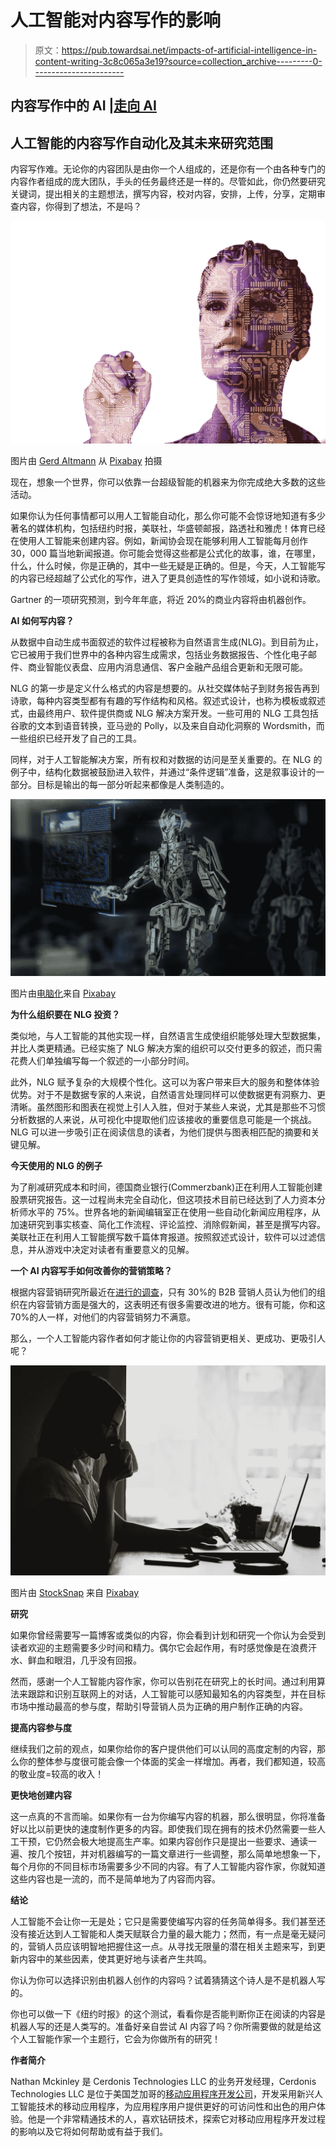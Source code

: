 # 人工智能对内容写作的影响

> 原文：<https://pub.towardsai.net/impacts-of-artificial-intelligence-in-content-writing-3c8c065a3e19?source=collection_archive---------0----------------------->

## 内容写作中的 AI |[走向 AI](https://towardsai.net/)

## 人工智能的内容写作自动化及其未来研究范围

内容写作难。无论你的内容团队是由你一个人组成的，还是你有一个由各种专门的内容作者组成的庞大团队，手头的任务最终还是一样的。尽管如此，你仍然要研究关键词，提出相关的主题想法，撰写内容，校对内容，安排，上传，分享，定期审查内容，你得到了想法，不是吗？

![](img/fcd34624f53f014f8482df28c23e4be0.png)

图片由 [Gerd Altmann](https://pixabay.com/users/geralt-9301/?utm_source=link-attribution&utm_medium=referral&utm_campaign=image&utm_content=507811) 从 [Pixabay](https://pixabay.com/?utm_source=link-attribution&utm_medium=referral&utm_campaign=image&utm_content=507811) 拍摄

现在，想象一个世界，你可以依靠一台超级智能的机器来为你完成绝大多数的这些活动。

如果你认为任何事情都可以用人工智能自动化，那么你可能不会惊讶地知道有多少著名的媒体机构，包括纽约时报，美联社，华盛顿邮报，路透社和雅虎！体育已经在使用人工智能来创建内容。例如，新闻协会现在能够利用人工智能每月创作 30，000 篇当地新闻报道。你可能会觉得这些都是公式化的故事，谁，在哪里，什么，什么时候，你是正确的，其中一些无疑是正确的。但是，今天，人工智能写的内容已经超越了公式化的写作，进入了更具创造性的写作领域，如小说和诗歌。

Gartner 的一项研究预测，到今年年底，将近 20%的商业内容将由机器创作。

**AI 如何写内容？**

从数据中自动生成书面叙述的软件过程被称为自然语言生成(NLG)。到目前为止，它已被用于我们世界中的各种内容生成需求，包括业务数据报告、个性化电子邮件、商业智能仪表盘、应用内消息通信、客户金融产品组合更新和无限可能。

NLG 的第一步是定义什么格式的内容是想要的。从社交媒体帖子到财务报告再到诗歌，每种内容类型都有有趣的写作结构和风格。叙述式设计，也称为模板或叙述式，由最终用户、软件提供商或 NLG 解决方案开发。一些可用的 NLG 工具包括谷歌的文本到语音转换，亚马逊的 Polly，以及来自自动化洞察的 Wordsmith，而一些组织已经开发了自己的工具。

同样，对于人工智能解决方案，所有权和对数据的访问是至关重要的。在 NLG 的例子中，结构化数据被鼓励进入软件，并通过“条件逻辑”准备，这是叙事设计的一部分。目标是输出的每一部分听起来都像是人类制造的。

![](img/2657d683086172d87e12de4eaac94f23.png)

图片由[电脑化](https://pixabay.com/users/Computerizer-4588466/?utm_source=link-attribution&utm_medium=referral&utm_campaign=image&utm_content=2301646)来自 [Pixabay](https://pixabay.com/?utm_source=link-attribution&utm_medium=referral&utm_campaign=image&utm_content=2301646)

**为什么组织要在 NLG 投资？**

类似地，与人工智能的其他实现一样，自然语言生成使组织能够处理大型数据集，并比人类更精通。已经实施了 NLG 解决方案的组织可以交付更多的叙述，而只需花费人们单独编写每一个叙述的一小部分时间。

此外，NLG 赋予复杂的大规模个性化。这可以为客户带来巨大的服务和整体体验优势。对于不是数据专家的人来说，自然语言处理同样可以使数据更有洞察力、更清晰。虽然图形和图表在视觉上引人入胜，但对于某些人来说，尤其是那些不习惯分析数据的人来说，从可视化中提取他们应该接收的重要信息可能是一个挑战。NLG 可以进一步吸引正在阅读信息的读者，为他们提供与图表相匹配的摘要和关键见解。

**今天使用的 NLG 的例子**

为了削减研究成本和时间，德国商业银行(Commerzbank)正在利用人工智能创建股票研究报告。这一过程尚未完全自动化，但这项技术目前已经达到了人力资本分析师水平的 75%。世界各地的新闻编辑室正在使用一些自动化新闻应用程序，从加速研究到事实核查、简化工作流程、评论监控、消除假新闻，甚至是撰写内容。美联社正在利用人工智能撰写数千篇体育报道。按照叙述式设计，软件可以过滤信息，并从游戏中决定对读者有重要意义的见解。

**一个 AI 内容写手如何改善你的营销策略？**

根据内容营销研究所最近在[进行的调查](https://contentmarketinginstitute.com/wp-content/uploads/2015/09/2016_B2B_Report_Final.pdf)，只有 30%的 B2B 营销人员认为他们的组织在内容营销方面是强大的，这表明还有很多需要改进的地方。很有可能，你和这 70%的人一样，对他们的内容营销努力不满意。

那么，一个人工智能内容作者如何才能让你的内容营销更相关、更成功、更吸引人呢？

![](img/9ba70e983d9a02258b8673623fee6d83.png)

图片由 [StockSnap](https://pixabay.com/users/StockSnap-894430/?utm_source=link-attribution&utm_medium=referral&utm_campaign=image&utm_content=2557571) 来自 [Pixabay](https://pixabay.com/?utm_source=link-attribution&utm_medium=referral&utm_campaign=image&utm_content=2557571)

**研究**

如果你曾经需要写一篇博客或类似的内容，你会看到计划和研究一个你认为会受到读者欢迎的主题需要多少时间和精力。偶尔它会起作用，有时感觉像是在浪费汗水、鲜血和眼泪，几乎没有回报。

然而，感谢一个人工智能内容作家，你可以告别花在研究上的长时间。通过利用算法来跟踪和识别互联网上的对话，人工智能可以感知最知名的内容类型，并在目标市场中推动最高的参与度，帮助引导营销人员为正确的用户制作正确的内容。

**提高内容参与度**

继续我们之前的观点，如果你给你的客户提供他们可以认同的高度定制的内容，那么你的整体参与度很可能会像一个体面的奖金一样增加。再者，我们都知道，较高的敬业度=较高的收入！

**更快地创建内容**

这一点真的不言而喻。如果你有一台为你编写内容的机器，那么很明显，你将准备好以比以前更快的速度制作更多的内容。即使我们现在拥有的技术仍然需要一些人工干预，它仍然会极大地提高生产率。如果内容创作只是提出一些要求、通读一遍、按几个按钮，并对机器编写的一篇文章进行一些调整，那么简单地想象一下，每个月你的不同目标市场需要多少不同的内容。有了人工智能内容作家，你就知道这些内容也是一流的，而不是简单地为了内容而内容。

**结论**

人工智能不会让你一无是处；它只是需要使编写内容的任务简单得多。我们甚至还没有接近达到人工智能和人类天赋联合力量的最大能力；然而，有一点是毫无疑问的，营销人员应该明智地把握住这一点。从寻找无限量的潜在相关主题来写，到更新内容中的某些因素，使其更好地与读者产生共鸣。

你认为你可以选择识别由机器人创作的内容吗？试着猜猜这个诗人是不是机器人写的。

你也可以做一下《纽约时报》的这个测试，看看你是否能判断你正在阅读的内容是机器人写的还是人类写的。准备好亲自尝试 AI 内容了吗？你所需要做的就是给这个人工智能作家一个主题行，它会为你做所有的研究！

**作者简介**

Nathan Mckinley 是 Cerdonis Technologies LLC 的业务开发经理，Cerdonis Technologies LLC 是位于美国芝加哥的[移动应用程序开发公司](https://www.cerdonis.tech/mobile-app-development-company-in-usa/)，开发采用新兴人工智能技术的移动应用程序，为应用程序用户提供更好的可访问性和出色的用户体验。他是一个非常精通技术的人，喜欢钻研技术，探索它对移动应用程序开发过程的影响以及它将如何帮助或有益于我们。